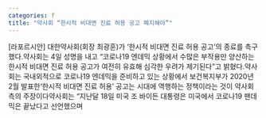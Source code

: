 ```yaml
---
categories: f
title: "약사회 “한시적 비대면 진료 허용 공고 폐지해야”"
---
```

[라포르시안] 대한약사회(회장 최광훈)가 ‘한시적 비대면 진료 허용 공고’의 종료를 촉구했다.약사회는 4일 성명을 내고 “코로나19 엔데믹 상황에서 수많은 부작용만 양산하는 한시적 비대면 진료 허용 공고가 여전히 유효해 심각한 우려가 제기된다”고 밝혔다.약사회는 국내외적으로 코로나19 엔데믹을 준비하고 있는 상황에서 보건복지부가 2020년 2월 발표한‘한시적 비대면 진료 허용’ 공고는 시대에 역행하는 정책이라는 것이 약사회 측의 주장이다약사회는 “지난달 18일 미국 조 바이든 대통령은 미국에서 코로나19 팬데믹은 끝났다고 선언했으며